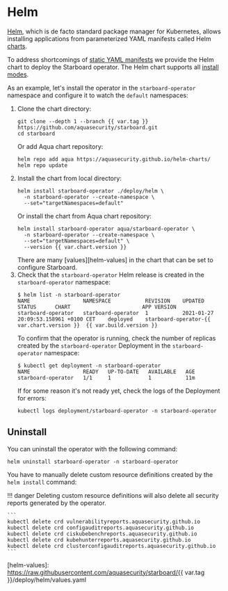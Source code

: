 # Helm

[Helm][helm], which is de facto standard package manager for Kubernetes, allows
installing applications from parameterized YAML manifests called Helm [charts][helm-charts].

To address shortcomings of [static YAML manifests](./kubectl.md) we provide the Helm chart to
deploy the Starboard operator. The Helm chart supports all [install modes](./../configuration.md#install-modes).

As an example, let's install the operator in the `starboard-operator` namespace and
configure it to watch the `default` namespaces:

1. Clone the chart directory:
   ```
   git clone --depth 1 --branch {{ var.tag }} https://github.com/aquasecurity/starboard.git
   cd starboard
   ```
   Or add Aqua chart repository:
   ```
   helm repo add aqua https://aquasecurity.github.io/helm-charts/
   helm repo update
   ```
2. Install the chart from local directory:
   ```
   helm install starboard-operator ./deploy/helm \
     -n starboard-operator --create-namespace \
     --set="targetNamespaces=default"
   ```
   Or install the chart from Aqua chart repository:
   ```
   helm install starboard-operator aqua/starboard-operator \
     -n starboard-operator --create-namespace \
     --set="targetNamespaces=default" \
     --version {{ var.chart.version }}
   ```
   There are many [values][helm-values] in the chart that can be set to configure Starboard.
3. Check that the `starboard-operator` Helm release is created in the `starboard-operator`
   namespace:
   ```console
   $ helm list -n starboard-operator
   NAME              	NAMESPACE         	REVISION	UPDATED                             	STATUS  	CHART                   	APP VERSION
   starboard-operator	starboard-operator	1       	2021-01-27 20:09:53.158961 +0100 CET	deployed	starboard-operator-{{ var.chart.version }}	{{ var.build.version }}
   ```
   To confirm that the operator is running, check the number of replicas created by
   the `starboard-operator` Deployment in the `starboard-operator` namespace:
   ```console
   $ kubectl get deployment -n starboard-operator
   NAME                 READY   UP-TO-DATE   AVAILABLE   AGE
   starboard-operator   1/1     1            1           11m
   ```
   If for some reason it's not ready yet, check the logs of the Deployment for
   errors:
   ```
   kubectl logs deployment/starboard-operator -n starboard-operator
   ```

## Uninstall

You can uninstall the operator with the following command:

```
helm uninstall starboard-operator -n starboard-operator
```

You have to manually delete custom resource definitions created by the `helm install` command:

!!! danger
    Deleting custom resource definitions will also delete all security reports generated by the operator.

    ```
    kubectl delete crd vulnerabilityreports.aquasecurity.github.io
    kubectl delete crd configauditreports.aquasecurity.github.io
    kubectl delete crd ciskubebenchreports.aquasecurity.github.io
    kubectl delete crd kubehunterreports.aquasecurity.github.io
    kubectl delete crd clusterconfigauditreports.aquasecurity.github.io
    ```

[helm]: https://helm.sh/
[helm-charts]: https://helm.sh/docs/topics/charts/
[helm-values]: https://raw.githubusercontent.com/aquasecurity/starboard/{{ var.tag }}/deploy/helm/values.yaml

